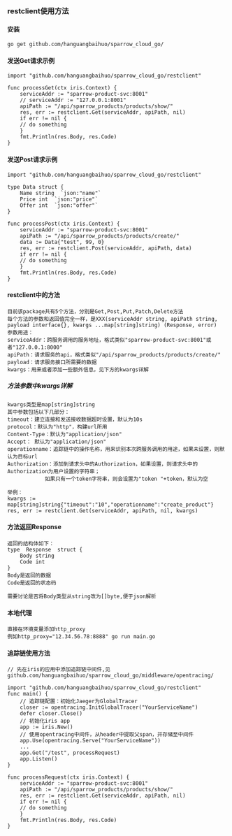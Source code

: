 ### restclient使用方法

#### 安装

    go get github.com/hanguangbaihuo/sparrow_cloud_go/
    
#### 发送Get请求示例

	import "github.com/hanguangbaihuo/sparrow_cloud_go/restclient"
	
    func processGet(ctx iris.Context) {
	    serviceAddr := "sparrow-product-svc:8001"
	    // serviceAddr := "127.0.0.1:8001"
	    apiPath := "/api/sparrow_products/products/show/"
	    res, err := restclient.Get(serviceAddr, apiPath, nil)
	    if err != nil {
	    // do something
	    }
	    fmt.Println(res.Body, res.Code)
    }

#### 发送Post请求示例
	
	import "github.com/hanguangbaihuo/sparrow_cloud_go/restclient"
	
	type Data struct { 
		Name string  `json:"name"` 
		Price int  `json:"price"` 
		Offer int  `json:"offer"` 
	}
	
    func processPost(ctx iris.Context) {
	    serviceAddr := "sparrow-product-svc:8001"
	    apiPath := "/api/sparrow_products/products/create/"
	    data := Data{"test", 99, 0}
	    res, err := restclient.Post(serviceAddr, apiPath, data)
	    if err != nil {
	    // do something
	    }
	    fmt.Println(res.Body, res.Code)
    }

#### restclient中的方法

	目前该package共有5个方法，分别是Get,Post,Put,Patch,Delete方法
	每个方法的参数和返回值完全一样，是XXX(serviceAddr string, apiPath string, payload interface{}, kwargs ...map[string]string) (Response, error)
	参数用途：
	serviceAddr：跨服务调用的服务地址，格式类似"sparrow-product-svc:8001"或者"127.0.0.1:8000"
	apiPath：请求服务的api，格式类似"/api/sparrow_products/products/create/"
	payload：请求服务接口所需要的数据
	kwargs：用来或者添加一些额外信息，见下方的kwargs详解
	
##### 方法参数中kwargs详解
	
	kwargs类型是map[string]string
	其中参数包括以下几部分：
	timeout：建立连接和发送接收数据超时设置，默认为10s
	protocol：默认为"http"，构建url所用
	Content-Type：默认为"application/json"
	Accept： 默认为"application/json"
	operationname：追踪链中的操作名称，用来识别本次跨服务调用的用途，如果未设置，则默认为目标url
	Authorization：添加到请求头中的Authorization，如果设置，则请求头中的Authorization为用户设置的字符串；
				如果只有一个token字符串，则会设置为"token "+token，默认为空
	
	举例：
	kwargs := map[string]string{"timeout":"10","operationname":"create_product"}
	res, err := restclient.Get(serviceAddr, apiPath, nil, kwargs)

#### 方法返回Response
	
	返回的结构体如下：
	type  Response  struct {
		Body string
		Code int
	}
	Body是返回的数据
	Code是返回的状态码
	
	需要讨论是否将Body类型从string改为[]byte,便于json解析

#### 本地代理

	直接在环境变量添加http_proxy
	例如http_proxy="12.34.56.78:8888" go run main.go
		
#### 追踪链使用方法

	// 先在iris的应用中添加追踪链中间件,见github.com/hanguangbaihuo/sparrow_cloud_go/middleware/opentracing/
	
    import "github.com/hanguangbaihuo/sparrow_cloud_go/restclient"
    func main() {
	    // 追踪链配置：初始化Jaeger为GlobalTracer
	    closer := opentracing.InitGlobalTracer("YourServiceName")
	    defer closer.Close()
	    // 初始化iris app
	    app := iris.New()
	    // 使用opentracing中间件，从header中提取父span，并存储至中间件
	    app.Use(opentracing.Serve("YourServiceName"))
	    ...
	    app.Get("/test", processRequest)
	    app.Listen()
    }
    
    func processRequest(ctx iris.Context) {
	    serviceAddr := "sparrow-product-svc:8001"
	    apiPath := "/api/sparrow_products/products/show/"
	    res, err := restclient.Get(serviceAddr, apiPath, nil)
	    if err != nil {
	    // do something
	    }
	    fmt.Println(res.Body, res.Code)
    }